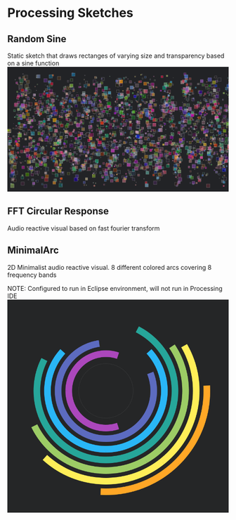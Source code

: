 # Processing Sketches

## Random Sine
Static sketch that draws rectanges of varying size and transparency based on a sine function
![Alt text](RandomSine/sketch_output.png)

## FFT Circular Response
Audio reactive visual based on fast fourier transform

## MinimalArc
2D Minimalist audio reactive visual. 8 different colored arcs covering 8 frequency bands

NOTE: Configured to run in Eclipse environment, will not run in Processing IDE
![Alt text](MinimalArc/sketch_output.PNG)